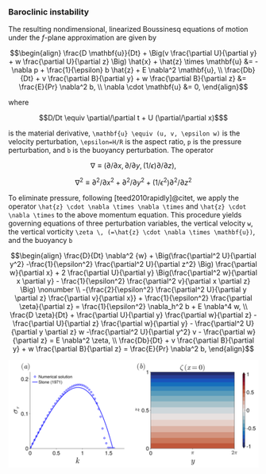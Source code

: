 ### Baroclinic instability






The resulting nondimensional, linearized Boussinesq equations of motion under the $f$-plane approximation are given by
```math
\begin{align}
    \frac{D \mathbf{u}}{Dt}
    + \Big(v \frac{\partial U}{\partial y} + w \frac{\partial U}{\partial z} \Big) \hat{x}
    + \hat{z} \times \mathbf{u} &=
    -\nabla p + \frac{1}{\epsilon} b \hat{z} + E \nabla^2 \mathbf{u}, \\
    \frac{Db}{Dt}
    +  v \frac{\partial B}{\partial y} + w \frac{\partial B}{\partial z} &= \frac{E}{Pr} \nabla^2 b, \\
    \nabla \cdot \mathbf{u} &= 0,
\end{align}
```
where 
```math
D/Dt \equiv \partial/\partial t + U (\partial/\partial x)$
```
is the material derivative, ``\mathbf{u} \equiv (u, v, \epsilon w)`` is the velocity perturbation, ``\epsilon=H/R`` is the aspect ratio, ``p`` is the pressure perturbation, and ``b`` is the buoyancy perturbation. The operator 
```math
\nabla \equiv (\partial/\partial x, \partial/\partial y, (1/\epsilon) \partial/\partial z),
```
```math
\nabla^2 \equiv \partial^2/\partial x^2 + \partial^2/\partial y^2 + (1/\epsilon^2) \partial^2/ \partial z^2
```
To eliminate pressure, following [teed2010rapidly]@citet, we apply the operator ``\hat{z} \cdot \nabla \times \nabla \times``  and ``\hat{z} \cdot \nabla \times`` to the above momentum equation. This procedure yields governing equations of three perturbation variables, the vertical velocity ``w``, the vertical vorticity ``\zeta \, (=\hat{z} \cdot \nabla \times \mathbf{u})``, and the buoyancy ``b`` 
```math
\begin{align}
    \frac{D}{Dt}
    \nabla^2 {w} + 
    \Big(\frac{\partial^2 U}{\partial y^2} 
    -\frac{1}{\epsilon^2} \frac{\partial^2 U}{\partial z^2} \Big) \frac{\partial w}{\partial x}
    + 2 \frac{\partial U}{\partial y}
    \Big(\frac{\partial^2 w}{\partial x \partial y} - \frac{1}{\epsilon^2} \frac{\partial^2 v}{\partial x \partial z} \Big)
    \nonumber \\
    -{\frac{2}{\epsilon^2} \frac{\partial^2 U}{\partial y \partial z} \frac{\partial v}{\partial x}} 
    + \frac{1}{\epsilon^2} \frac{\partial \zeta}{\partial z} 
    = \frac{1}{\epsilon^2} \nabla_h^2 b + E \nabla^4 w,
\\
    \frac{D \zeta}{Dt}
    + \frac{\partial U}{\partial y} \frac{\partial w}{\partial z} 
    - \frac{\partial U}{\partial z}
    \frac{\partial w}{\partial y}
    - \frac{\partial^2 U}{\partial y \partial z} w
    -\frac{\partial^2 U}{\partial y^2} v  
    - \frac{\partial w}{\partial z} = 
    E \nabla^2 \zeta, 
\\
    \frac{Db}{Dt}
    + v \frac{\partial B}{\partial y} + 
    w \frac{\partial B}{\partial z}
    = \frac{E}{Pr} \nabla^2 b,
\end{align}
```





![Alt text](images/stone1971_Ri2.png)
